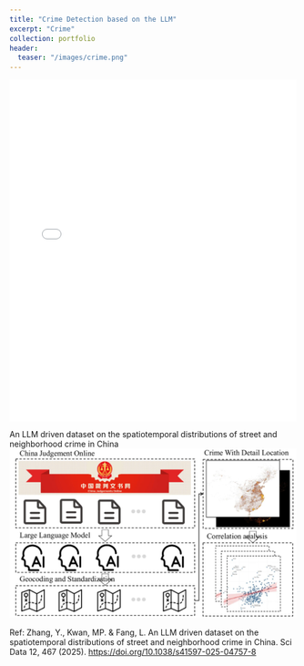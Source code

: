 ```yaml
---
title: "Crime Detection based on the LLM"
excerpt: "Crime"
collection: portfolio
header:
  teaser: "/images/crime.png"
---
```


<style>
    .map-container {
        width: 100%;
        height: 600px;
        overflow: hidden;
    }
    iframe {
        width: 100%;
        height: 100%;
        border: none;
    }
</style>

<div class="map-container">
    <iframe src="/images/crime.html"></iframe>
</div>

 An LLM driven dataset on the spatiotemporal distributions of street and neighborhood crime in China
![1 million data record](/images/crime2.png)

Ref: Zhang, Y., Kwan, MP. & Fang, L. An LLM driven dataset on the spatiotemporal distributions of street and neighborhood crime in China. Sci Data 12, 467 (2025). https://doi.org/10.1038/s41597-025-04757-8

<!-- <!DOCTYPE html>
<html lang="en">
<head>
    <meta charset="UTF-8">
    <meta name="viewport" content="width=device-width, initial-scale=1.0">
    <title>Page with Embedded Kepler.gl Map</title>
    <style>
        body, html {
            margin: 0;
            padding: 0;
            height: 100%;
        }
        .map-container {
            width: 80%;
            height: 600px;
            margin: 20px auto;
        }
        iframe {
            width: 100%;
            height: 100%;
            border: none;
        }
    </style>
</head>
<body>
    <h1>My Page with Kepler.gl Map</h1>
    <div class="map-container">
        <iframe src="path_to_your_kepler_html_file.html"></iframe>
    </div>
    <p>Additional content can go here.</p>
</body>
</html> -->